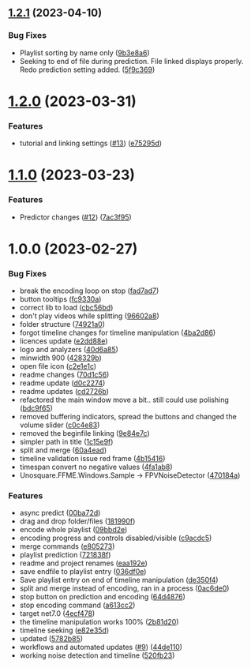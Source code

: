 ## [1.2.1](https://github.com/mkorzunowicz/fpvnoisedetector/compare/1.2.0...1.2.1) (2023-04-10)


### Bug Fixes

* Playlist sorting by name only ([9b3e8a6](https://github.com/mkorzunowicz/fpvnoisedetector/commit/9b3e8a64061a3cbed3aae2a943ffdf6c7c1fc432))
* Seeking to end of file during prediction. File linked displays properly. Redo prediction setting added. ([5f9c369](https://github.com/mkorzunowicz/fpvnoisedetector/commit/5f9c3699fe746a3c14a064e589a0e2cddf222d30))

# [1.2.0](https://github.com/mkorzunowicz/fpvnoisedetector/compare/1.1.0...1.2.0) (2023-03-31)


### Features

* tutorial and linking settings ([#13](https://github.com/mkorzunowicz/fpvnoisedetector/issues/13)) ([e75295d](https://github.com/mkorzunowicz/fpvnoisedetector/commit/e75295dc6dc62fb7dd5d7a7425d2ff70c041ebe3))

# [1.1.0](https://github.com/mkorzunowicz/fpvnoisedetector/compare/1.0.0...1.1.0) (2023-03-23)


### Features

* Predictor changes ([#12](https://github.com/mkorzunowicz/fpvnoisedetector/issues/12)) ([7ac3f95](https://github.com/mkorzunowicz/fpvnoisedetector/commit/7ac3f95b4ddc2f6304faabc3759dba98dc1fa2aa))

# 1.0.0 (2023-02-27)


### Bug Fixes

* break the encoding loop on stop ([fad7ad7](https://github.com/mkorzunowicz/fpvnoisedetector/commit/fad7ad7dfc6103617265915d89f5e51bca340ee2))
* button tooltips ([fc9330a](https://github.com/mkorzunowicz/fpvnoisedetector/commit/fc9330a45f662009153ed90933df0d37b4c95d85))
* correct lib to load ([cbc56bd](https://github.com/mkorzunowicz/fpvnoisedetector/commit/cbc56bd6dbf489992f115610e69e9a394106a3d4))
* don't play videos while splitting ([96602a8](https://github.com/mkorzunowicz/fpvnoisedetector/commit/96602a8915a30dc5df65f53342f1ff15dfd85b91))
* folder structure ([74921a0](https://github.com/mkorzunowicz/fpvnoisedetector/commit/74921a08c74254d9114d6a89acac991d206a1085))
* forgot timeline changes for timeline manipulation ([4ba2d86](https://github.com/mkorzunowicz/fpvnoisedetector/commit/4ba2d8686ee0c523da3d32e6d87601641c12cbd4))
* licences update ([e2dd88e](https://github.com/mkorzunowicz/fpvnoisedetector/commit/e2dd88efcc68a1079fd67c97fe944c402e602d60))
* logo and analyzers ([40d6a85](https://github.com/mkorzunowicz/fpvnoisedetector/commit/40d6a855b55bd1da942c735662ce970a58443f8c))
* minwidth 900 ([428329b](https://github.com/mkorzunowicz/fpvnoisedetector/commit/428329b61a27598a0a86d2e3e5f78ad05907b1ad))
* open file icon ([c2e1e1c](https://github.com/mkorzunowicz/fpvnoisedetector/commit/c2e1e1c8eb9a915babf6880a9311cfa0e3cf949d))
* readme changes ([70d1c56](https://github.com/mkorzunowicz/fpvnoisedetector/commit/70d1c569563115218c250022f1c86a06aa836a37))
* readme update ([d0c2274](https://github.com/mkorzunowicz/fpvnoisedetector/commit/d0c22742e39d9c2a89dbdf24e729cb893c3dc409))
* readme updates ([cd2726b](https://github.com/mkorzunowicz/fpvnoisedetector/commit/cd2726b48ba1bf21c90269cd9716a2c32122308b))
* refactored the main window move a bit.. still could use polishing ([bdc9f65](https://github.com/mkorzunowicz/fpvnoisedetector/commit/bdc9f653b7bd94334649051eca97e006cab2e783))
* removed buffering indicators, spread the buttons and changed the volume slider ([c0c4e83](https://github.com/mkorzunowicz/fpvnoisedetector/commit/c0c4e83eecd6416177cbf6cc65668d778f822bf6))
* removed the beginfile linking ([9e84e7c](https://github.com/mkorzunowicz/fpvnoisedetector/commit/9e84e7c36f8caeaf5dac54837695af29f244847f))
* simpler path in title ([1c15e9f](https://github.com/mkorzunowicz/fpvnoisedetector/commit/1c15e9f2e2e490248a4959bd7a5c535aa99e3a5d))
* split and merge ([60a4ead](https://github.com/mkorzunowicz/fpvnoisedetector/commit/60a4ead9768d36c5991e71ec475dcc0c5d04b972))
* timeline validation issue red frame ([4b15416](https://github.com/mkorzunowicz/fpvnoisedetector/commit/4b15416d0593d9e4529e8282c7a0cf41ee369025))
* timespan convert no negative values ([4fa1ab8](https://github.com/mkorzunowicz/fpvnoisedetector/commit/4fa1ab846758e6dee4507a3569ccff57f2469610))
* Unosquare.FFME.Windows.Sample -> FPVNoiseDetector ([470184a](https://github.com/mkorzunowicz/fpvnoisedetector/commit/470184ab32bce8836b340ff32e810f5edf0ecf80))


### Features

* async predict ([00ba72d](https://github.com/mkorzunowicz/fpvnoisedetector/commit/00ba72dac12fb866fd331079d2b40d2e1082e9fa))
* drag and drop folder/files ([181990f](https://github.com/mkorzunowicz/fpvnoisedetector/commit/181990f47749e1dcfc2c7bccd99906029ca41aa1))
* encode whole playlist ([09bbd2e](https://github.com/mkorzunowicz/fpvnoisedetector/commit/09bbd2e44f32742613f96855f5aa674365970fa5))
* encoding progress and controls disabled/visible ([c9acdc5](https://github.com/mkorzunowicz/fpvnoisedetector/commit/c9acdc5103f238c3b76914b4c601dbaf401b62a2))
* merge commands ([e805273](https://github.com/mkorzunowicz/fpvnoisedetector/commit/e805273165e9b909397be7259c4c1155fc1384ac))
* playlist prediction ([721838f](https://github.com/mkorzunowicz/fpvnoisedetector/commit/721838fa533768a7c0b0cf15cf31d500c2997cfa))
* readme and project renames ([eaa192e](https://github.com/mkorzunowicz/fpvnoisedetector/commit/eaa192e353817c068bcc54872b1a9bcdb243e3f3))
* save endfile to playlist entry ([036df0e](https://github.com/mkorzunowicz/fpvnoisedetector/commit/036df0e0631b19fae3c7c2f2ac9d1411ba3a448d))
* Save playlist entry on end of timeline manipulation ([de350f4](https://github.com/mkorzunowicz/fpvnoisedetector/commit/de350f47d60d9e3670b4643ba4d49e3558b70c44))
* split and merge instead of encoding, ran in a process ([0ac6de0](https://github.com/mkorzunowicz/fpvnoisedetector/commit/0ac6de0c14d4e89a74e6895b9284ac1e82ae69f7))
* stop button on prediction and encoding ([64d4876](https://github.com/mkorzunowicz/fpvnoisedetector/commit/64d4876756071c618e307b250f9c5e95a68e042a))
* stop encoding command ([a613cc2](https://github.com/mkorzunowicz/fpvnoisedetector/commit/a613cc26782169e19d9721f680171920745fafc6))
* target net7.0 ([4ecf478](https://github.com/mkorzunowicz/fpvnoisedetector/commit/4ecf4786edcebcd1edf573cfbc6ab2e6bfebaca4))
* the timeline manipulation works 100% ([2b81d20](https://github.com/mkorzunowicz/fpvnoisedetector/commit/2b81d2092561e4f7e8ac969a4d1c3bd7a8125d6e))
* timeline seeking ([e82e35d](https://github.com/mkorzunowicz/fpvnoisedetector/commit/e82e35d03828d39305fb902f420ce6581bf09454))
* updated ([5782b85](https://github.com/mkorzunowicz/fpvnoisedetector/commit/5782b85445f7cb30ddc866384a3e98d9a72f0118))
* workflows and automated updates ([#9](https://github.com/mkorzunowicz/fpvnoisedetector/issues/9)) ([44de110](https://github.com/mkorzunowicz/fpvnoisedetector/commit/44de1108b6c0f12d651e525ee1940c756b4182a5))
* working noise detection and timeline ([520fb23](https://github.com/mkorzunowicz/fpvnoisedetector/commit/520fb237ff1feff9c995e86c64fe9a2d33e6869d))
